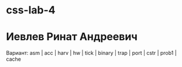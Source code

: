 # css-lab-4
# Иевлев Ринат Андреевич 
Вариант: asm | acc | harv | hw | tick | binary | trap | port | cstr | prob1 | cache
